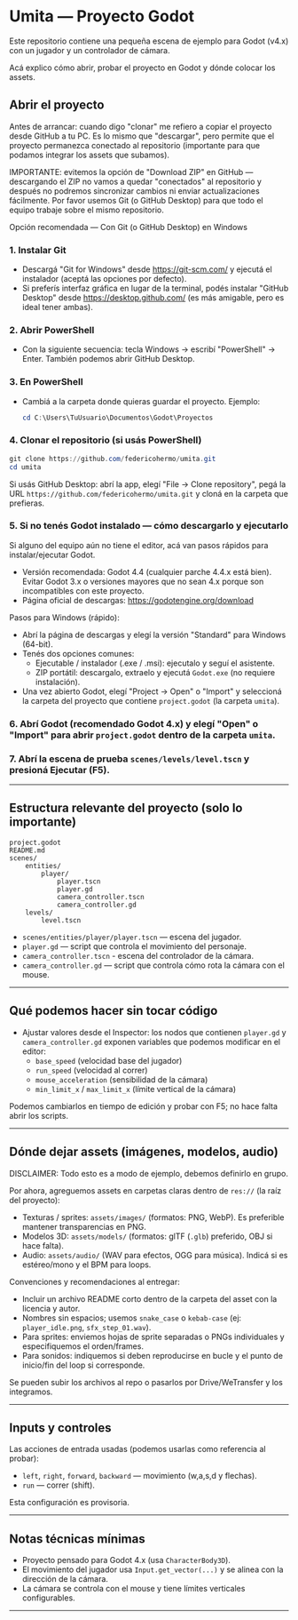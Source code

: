 # Umita — Proyecto Godot

Este repositorio contiene una pequeña escena de ejemplo para Godot (v4.x) con un jugador y un controlador de cámara.

Acá explico cómo abrir, probar el proyecto en Godot y dónde colocar los assets.

## Abrir el proyecto 

Antes de arrancar: cuando digo "clonar" me refiero a copiar el proyecto desde GitHub a tu PC. Es lo mismo que "descargar", pero permite que el proyecto permanezca conectado al repositorio (importante para que podamos integrar los assets que subamos).

IMPORTANTE: evitemos la opción de "Download ZIP" en GitHub — descargando el ZIP no vamos a quedar "conectados" al repositorio y después no podremos sincronizar cambios ni enviar actualizaciones fácilmente. Por favor usemos Git (o GitHub Desktop) para que todo el equipo trabaje sobre el mismo repositorio.

Opción recomendada — Con Git (o GitHub Desktop) en Windows

### 1. Instalar Git

- Descargá "Git for Windows" desde https://git-scm.com/ y ejecutá el instalador (aceptá las opciones por defecto).
- Si preferís interfaz gráfica en lugar de la terminal, podés instalar "GitHub Desktop" desde https://desktop.github.com/ (es más amigable, pero es ideal tener ambas).

### 2. Abrir PowerShell 

- Con la siguiente secuencia: tecla Windows → escribí "PowerShell" → Enter. También podemos abrir GitHub Desktop.

### 3. En PowerShell

- Cambiá a la carpeta donde quieras guardar el proyecto. 
    Ejemplo:
    ```powershell
    cd C:\Users\TuUsuario\Documentos\Godot\Proyectos
    ```

### 4. Clonar el repositorio (si usás PowerShell)

```powershell
git clone https://github.com/federicohermo/umita.git
cd umita
```

Si usás GitHub Desktop: abrí la app, elegí "File → Clone repository", pegá la URL `https://github.com/federicohermo/umita.git` y cloná en la carpeta que prefieras.

### 5. Si no tenés Godot instalado — cómo descargarlo y ejecutarlo

Si alguno del equipo aún no tiene el editor, acá van pasos rápidos para instalar/ejecutar Godot.

- Versión recomendada: Godot 4.4 (cualquier parche 4.4.x está bien). Evitar Godot 3.x o versiones mayores que no sean 4.x porque son incompatibles con este proyecto.
- Página oficial de descargas: https://godotengine.org/download

Pasos para Windows (rápido):

- Abrí la página de descargas y elegí la versión "Standard" para Windows (64-bit).
- Tenés dos opciones comunes:
	- Ejecutable / instalador (.exe / .msi): ejecutalo y seguí el asistente.
	- ZIP portátil: descargalo, extraelo y ejecutá `Godot.exe` (no requiere instalación).
- Una vez abierto Godot, elegí "Project → Open" o "Import" y seleccioná la carpeta del proyecto que contiene `project.godot` (la carpeta `umita`).

### 6. Abrí Godot (recomendado Godot 4.x) y elegí "Open" o "Import" para abrir `project.godot` dentro de la carpeta `umita`.

### 7. Abrí la escena de prueba `scenes/levels/level.tscn` y presioná Ejecutar (F5).

---

## Estructura relevante del proyecto (solo lo importante)

```
project.godot
README.md
scenes/
	entities/
		player/
			player.tscn
			player.gd
			camera_controller.tscn
			camera_controller.gd
	levels/
		level.tscn
```

- `scenes/entities/player/player.tscn` — escena del jugador.
- `player.gd` — script que controla el movimiento del personaje.
- `camera_controller.tscn` - escena del controlador de la cámara.
- `camera_controller.gd` — script que controla cómo rota la cámara con el mouse.

---

## Qué podemos hacer sin tocar código

- Ajustar valores desde el Inspector: los nodos que contienen `player.gd` y `camera_controller.gd` exponen variables que podemos modificar en el editor:
    - `base_speed` (velocidad base del jugador)
    - `run_speed` (velocidad al correr)
    - `mouse_acceleration` (sensibilidad de la cámara)
    - `min_limit_x` / `max_limit_x` (límite vertical de la cámara)

Podemos cambiarlos en tiempo de edición y probar con F5; no hace falta abrir los scripts.

---

## Dónde dejar assets (imágenes, modelos, audio)

DISCLAIMER: Todo esto es a modo de ejemplo, debemos definirlo en grupo.

Por ahora, agreguemos assets en carpetas claras dentro de `res://` (la raíz del proyecto):

- Texturas / sprites: `assets/images/` (formatos: PNG, WebP). Es preferible mantener transparencias en PNG.
- Modelos 3D: `assets/models/` (formatos: glTF (`.glb`) preferido, OBJ si hace falta).
- Audio: `assets/audio/` (WAV para efectos, OGG para música). Indicá si es estéreo/mono y el BPM para loops.

Convenciones y recomendaciones al entregar:
- Incluir un archivo README corto dentro de la carpeta del asset con la licencia y autor.
- Nombres sin espacios; usemos `snake_case` o `kebab-case` (ej: `player_idle.png`, `sfx_step_01.wav`).
- Para sprites: enviemos hojas de sprite separadas o PNGs individuales y especifiquemos el orden/frames.
- Para sonidos: indiquemos si deben reproducirse en bucle y el punto de inicio/fin del loop si corresponde.

Se pueden subir los archivos al repo o pasarlos por Drive/WeTransfer y los integramos.

---

## Inputs y controles

Las acciones de entrada usadas (podemos usarlas como referencia al probar):
- `left`, `right`, `forward`, `backward` — movimiento (w,a,s,d y flechas).
- `run` — correr (shift).

Esta configuración es provisoria.

---

## Notas técnicas mínimas

- Proyecto pensado para Godot 4.x (usa `CharacterBody3D`).
- El movimiento del jugador usa `Input.get_vector(...)` y se alinea con la dirección de la cámara.
- La cámara se controla con el mouse y tiene límites verticales configurables.

---
